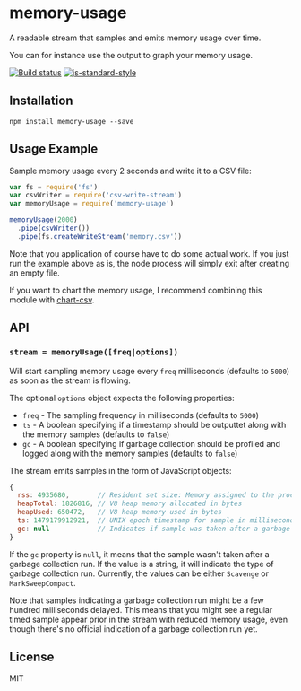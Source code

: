 # memory-usage

A readable stream that samples and emits memory usage over time.

You can for instance use the output to graph your memory usage.

[![Build status](https://travis-ci.org/watson/memory-usage.svg?branch=master)](https://travis-ci.org/watson/memory-usage)
[![js-standard-style](https://img.shields.io/badge/code%20style-standard-brightgreen.svg?style=flat)](https://github.com/feross/standard)

## Installation

```
npm install memory-usage --save
```

## Usage Example

Sample memory usage every 2 seconds and write it to a CSV file:

```js
var fs = require('fs')
var csvWriter = require('csv-write-stream')
var memoryUsage = require('memory-usage')

memoryUsage(2000)
  .pipe(csvWriter())
  .pipe(fs.createWriteStream('memory.csv'))
```

Note that you application of course have to do some actual work. If you
just run the example above as is, the node process will simply exit
after creating an empty file.

If you want to chart the memory usage, I recommend combining this module
with [chart-csv](https://github.com/watson/chart-csv).

## API

### `stream = memoryUsage([freq|options])`

Will start sampling memory usage every `freq` milliseconds (defaults to
`5000`) as soon as the stream is flowing.

The optional `options` object expects the following properties:

- `freq` - The sampling frequency in milliseconds (defaults to `5000`)
- `ts` - A boolean specifying if a timestamp should be outputtet along
  with the memory samples (defaults to `false`)
- `gc` - A boolean specifying if garbage collection should be profiled
  and logged along with the memory samples (defaults to `false`)

The stream emits samples in the form of JavaScript objects:

```js
{
  rss: 4935680,       // Resident set size: Memory assigned to the process in bytes
  heapTotal: 1826816, // V8 heap memory allocated in bytes
  heapUsed: 650472,   // V8 heap memory used in bytes
  ts: 1479179912921,  // UNIX epoch timestamp for sample in milliseconds (only present if `optsions.ts` is `true`)
  gc: null            // Indicates if sample was taken after a garbage collection run (only present if `options.gc` is `true`)
}
```

If the `gc` property is `null`, it means that the sample wasn't taken
after a garbage collection run. If the value is a string, it will
indicate the type of garbage collection run. Currently, the values can
be either `Scavenge` or `MarkSweepCompact`.

Note that samples indicating a garbage collection run might be a few
hundred milliseconds delayed. This means that you might see a regular
timed sample appear prior in the stream with reduced memory usage, even
though there's no official indication of a garbage collection run yet.

## License

MIT

